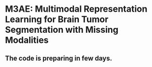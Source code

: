 # M3AE: Multimodal Representation Learning for Brain Tumor Segmentation with Missing Modalities

## The code is preparing in few days.
